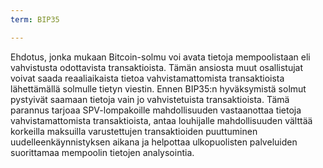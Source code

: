 ```yaml
---
term: BIP35

---
```

Ehdotus, jonka mukaan Bitcoin-solmu voi avata tietoja mempoolistaan eli vahvistusta odottavista transaktioista. Tämän ansiosta muut osallistujat voivat saada reaaliaikaista tietoa vahvistamattomista transaktioista lähettämällä solmulle tietyn viestin. Ennen BIP35:n hyväksymistä solmut pystyivät saamaan tietoja vain jo vahvistetuista transaktioista. Tämä parannus tarjoaa SPV-lompakoille mahdollisuuden vastaanottaa tietoja vahvistamattomista transaktioista, antaa louhijalle mahdollisuuden välttää korkeilla maksuilla varustettujen transaktioiden puuttuminen uudelleenkäynnistyksen aikana ja helpottaa ulkopuolisten palveluiden suorittamaa mempoolin tietojen analysointia.